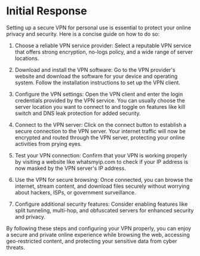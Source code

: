 # Initial Response

Setting up a secure VPN for personal use is essential to protect your online privacy and security. Here is a concise guide on how to do so:

1. Choose a reliable VPN service provider: Select a reputable VPN service that offers strong encryption, no-logs policy, and a wide range of server locations.

2. Download and install the VPN software: Go to the VPN provider's website and download the software for your device and operating system. Follow the installation instructions to set up the VPN client.

3. Configure the VPN settings: Open the VPN client and enter the login credentials provided by the VPN service. You can usually choose the server location you want to connect to and toggle on features like kill switch and DNS leak protection for added security.

4. Connect to the VPN server: Click on the connect button to establish a secure connection to the VPN server. Your internet traffic will now be encrypted and routed through the VPN server, protecting your online activities from prying eyes.

5. Test your VPN connection: Confirm that your VPN is working properly by visiting a website like whatsmyip.com to check if your IP address is now masked by the VPN server's IP address.

6. Use the VPN for secure browsing: Once connected, you can browse the internet, stream content, and download files securely without worrying about hackers, ISPs, or government surveillance.

7. Configure additional security features: Consider enabling features like split tunneling, multi-hop, and obfuscated servers for enhanced security and privacy.

By following these steps and configuring your VPN properly, you can enjoy a secure and private online experience while browsing the web, accessing geo-restricted content, and protecting your sensitive data from cyber threats.